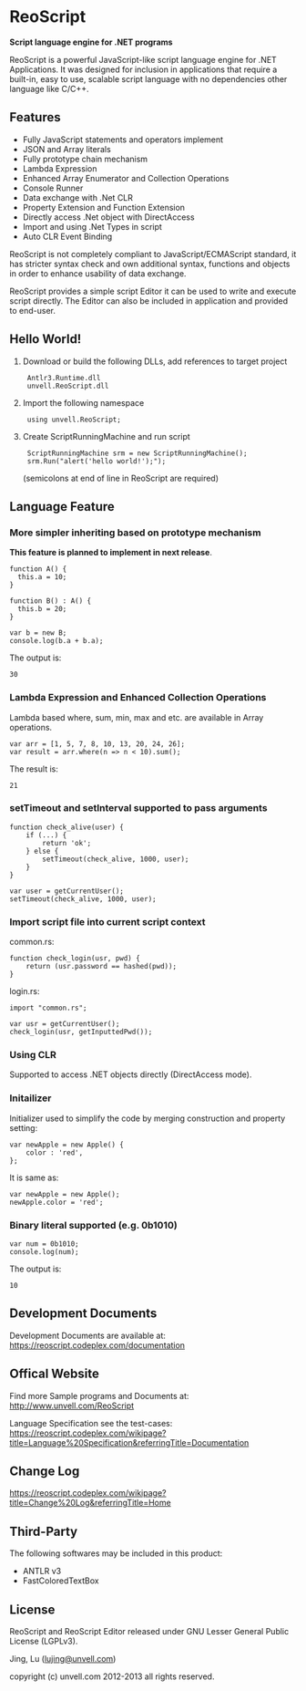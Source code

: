 ReoScript
=========
**Script language engine for .NET programs**

ReoScript is a powerful JavaScript-like script language engine for .NET Applications. It was designed for inclusion in applications that require a built-in, easy to use, scalable script language with no dependencies other language like C/C++.

## Features

- Fully JavaScript statements and operators implement
- JSON and Array literals
- Fully prototype chain mechanism
- Lambda Expression
- Enhanced Array Enumerator and Collection Operations
- Console Runner
- Data exchange with .Net CLR
- Property Extension and Function Extension
- Directly access .Net object with DirectAccess
- Import and using .Net Types in script
- Auto CLR Event Binding

ReoScript is not completely compliant to JavaScript/ECMAScript standard, it has stricter syntax check and own additional syntax, functions and objects in order to enhance usability of data exchange. 

ReoScript provides a simple script Editor it can be used to write and execute script directly. The Editor can also be included in application and provided to end-user.

## Hello World!

1. Download or build the following DLLs, add references to target project

        Antlr3.Runtime.dll
        unvell.ReoScript.dll

2. Import the following namespace
    
        using unvell.ReoScript;

3. Create ScriptRunningMachine and run script
    
        ScriptRunningMachine srm = new ScriptRunningMachine();
        srm.Run("alert('hello world!');");

    (semicolons at end of line in ReoScript are required)


## Language Feature

### More simpler inheriting based on prototype mechanism 

**This feature is planned to implement in next release**.

    function A() {
      this.a = 10;
    }

    function B() : A() {
      this.b = 20;
    }

    var b = new B;
    console.log(b.a + b.a);

The output is:
   
    30

### Lambda Expression and Enhanced Collection Operations

Lambda based where, sum, min, max and etc. are available in Array operations.

    var arr = [1, 5, 7, 8, 10, 13, 20, 24, 26];
    var result = arr.where(n => n < 10).sum();

The result is:

    21

### setTimeout and setInterval supported to pass arguments

    function check_alive(user) {
        if (...) {
            return 'ok';
        } else {
            setTimeout(check_alive, 1000, user);
        }
    }

    var user = getCurrentUser();
    setTimeout(check_alive, 1000, user);

### Import script file into current script context

common.rs:

    function check_login(usr, pwd) {
        return (usr.password == hashed(pwd));
    }

login.rs:

    import "common.rs";

    var usr = getCurrentUser();
    check_login(usr, getInputtedPwd());

### Using CLR

Supported to access .NET objects directly (DirectAccess mode).

### Initailizer

Initializer used to simplify the code by merging construction and property setting:

    var newApple = new Apple() {
        color : 'red',
    };
        
It is same as:

    var newApple = new Apple();
    newApple.color = 'red';

### Binary literal supported (e.g. 0b1010)

    var num = 0b1010;
    console.log(num);

The output is:

    10

## Development Documents

   Development Documents are available at:
   https://reoscript.codeplex.com/documentation

## Offical Website

   Find more Sample programs and Documents at:
   http://www.unvell.com/ReoScript

   Language Specification see the test-cases:
   https://reoscript.codeplex.com/wikipage?title=Language%20Specification&referringTitle=Documentation
   
## Change Log

   https://reoscript.codeplex.com/wikipage?title=Change%20Log&referringTitle=Home
   
## Third-Party

The following softwares may be included in this product:

- ANTLR v3
- FastColoredTextBox

## License

ReoScript and ReoScript Editor released under GNU Lesser General Public License (LGPLv3).

Jing, Lu (lujing@unvell.com)

copyright (c) unvell.com 2012-2013 all rights reserved.

